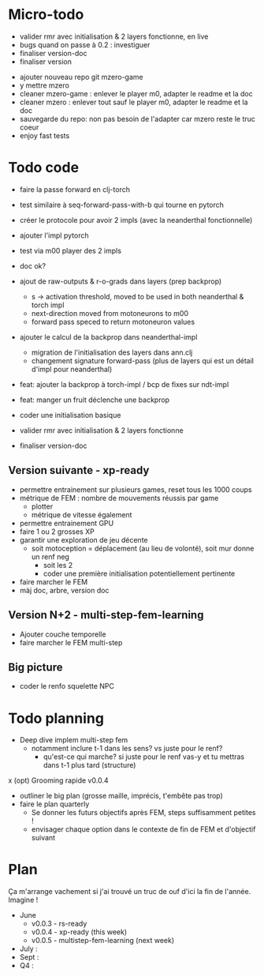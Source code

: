 # Micro-todo
+ valider rmr avec initialisation & 2 layers fonctionne, en live
+ bugs quand on passe à 0.2 : investiguer
+ finaliser version-doc
+ finaliser version
- ajouter nouveau repo git mzero-game
- y mettre mzero
- cleaner mzero-game : enlever le player m0, adapter le readme et la doc
- cleaner mzero : enlever tout sauf le player m0, adapter le readme et la doc
- sauvegarde du repo: non pas besoin de l'adapter car mzero reste le truc coeur
- enjoy fast tests

# Todo code
+ faire la passe forward en clj-torch
 + test similaire à seq-forward-pass-with-b qui tourne en pytorch
 + créer le protocole pour avoir 2 impls (avec la neanderthal fonctionnelle)
 + ajouter l'impl pytorch
 + test via m00 player des 2 impls
 + doc ok?

+ ajout de raw-outputs & r-o-grads dans layers (prep backprop)
  + s -> activation threshold, moved to be used in both neanderthal & torch impl
  + next-direction moved from motoneurons to m00
  + forward pass speced to return motoneuron values
	
+ ajouter le calcul de la backprop dans neanderthal-impl
  + migration de l'initialisation des layers dans ann.clj
  + changement signature forward-pass (plus de layers qui est un détail d'impl pour neanderthal)

+ feat: ajouter la backprop à torch-impl / bcp de fixes sur ndt-impl

+ feat: manger un fruit déclenche une backprop
+ coder une initialisation basique
+ valider rmr avec initialisation & 2 layers fonctionne
+ finaliser version-doc

## Version suivante - xp-ready
- permettre entrainement sur plusieurs games, reset tous les 1000 coups
- métrique de FEM : nombre de mouvements réussis par game
  - plotter
  - métrique de vitesse également
- permettre entrainement GPU
- faire 1 ou 2 grosses XP
- garantir une exploration de jeu décente
  - soit motoception = déplacement (au lieu de volonté), soit mur donne un renf neg
	- soit les 2
	- coder une première initialisation potentiellement pertinente
- faire marcher le FEM
- màj doc, arbre, version doc

## Version N+2 - multi-step-fem-learning
- Ajouter couche temporelle
- faire marcher le FEM multi-step

## Big picture
- coder le renfo squelette NPC

# Todo planning
+ Deep dive implem multi-step fem
  - notamment inclure t-1 dans les sens? vs juste pour le renf?
	- qu'est-ce qui marche? si juste pour le renf vas-y et tu mettras dans t-1 plus tard (structure)

x (opt) Grooming rapide v0.0.4
- outliner le big plan (grosse maille, imprécis, t'embête pas trop)
- faire le plan quarterly
  - Se donner les futurs objectifs après FEM, steps suffisamment petites !
  - envisager chaque option dans le contexte de fin de FEM et d'objectif suivant

# Plan
Ça m'arrange vachement si j'ai trouvé un truc de ouf d'ici la fin de l'année. Imagine !

- June
  - v0.0.3 - rs-ready
  - v0.0.4 - xp-ready (this week)
  - v0.0.5 - multistep-fem-learning (next week)
- July : 
- Sept : 
- Q4 : 

